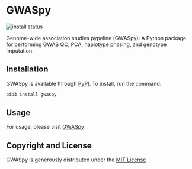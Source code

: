 # GWASpy

<!-- badges: start -->
![install status](https://github.com/atgu/GWASpy/actions/workflows/install-ci.yml/badge.svg)

Genome-wide association studies pypeline (GWASpy): A Python package for performing GWAS QC, PCA, haplotype phasing, and
genotype imputation.

## Installation
GWASpy is available through [PyPI](https://pypi.org/project/gwaspy/). To install, run the command:
```bash
pip3 install gwaspy
```

## Usage
For usage, please visit [GWASpy](https://gwaspy.readthedocs.io/)

## Copyright and License
GWASpy is generously distributed under the [MIT License](https://github.com/atgu/GWASpy/blob/main/LICENSE)